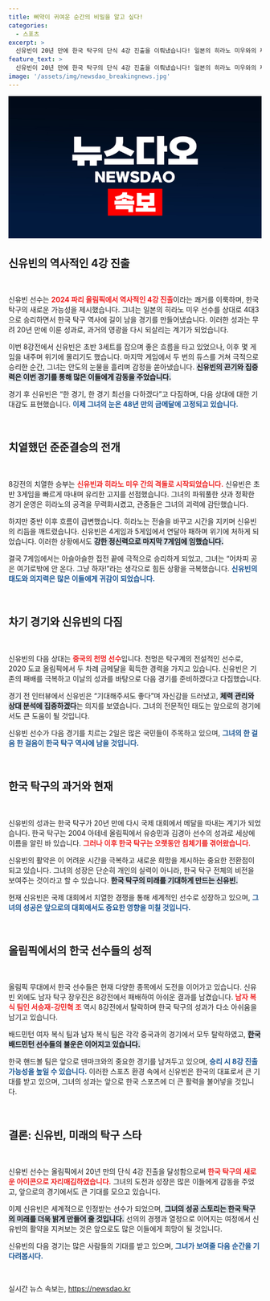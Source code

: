 ```yaml
---
title: 삐약이 귀여운 순간의 비밀을 알고 싶다!
categories:
  - 스포츠
excerpt: >
  신유빈이 20년 만에 한국 탁구의 단식 4강 진출을 이뤄냈습니다! 일본의 히라노 미우와의 짜릿한 승부 속에서 보여준 눈물의 의미와 함께, 신유빈의 다음 상대는 강력한 중국 선수 천멍입니다. 승부의 향방이 궁금합니다!
feature_text: >
  신유빈이 20년 만에 한국 탁구의 단식 4강 진출을 이뤄냈습니다! 일본의 히라노 미우와의 짜릿한 승부 속에서 보여준 눈물의 의미와 함께, 신유빈의 다음 상대는 강력한 중국 선수 천멍입니다. 승부의 향방이 궁금합니다!
image: '/assets/img/newsdao_breakingnews.jpg'
---
```


<p><img src="/assets/img/newsdao_breakingnews.jpg" alt="cryptoinkorea 속보" /></p>

<h2 data-ke-size="size26">신유빈의 역사적인 4강 진출</h2>

<p data-ke-size="size16">&nbsp;</p>

<p>신유빈 선수는 <b><span style="color: #ee2323;">2024 파리 올림픽에서 역사적인 4강 진출</span></b>이라는 쾌거를 이룩하며, 한국 탁구의 새로운 가능성을 제시했습니다. 그녀는 일본의 히라노 미우 선수를 상대로 4대3으로 승리하면서 한국 탁구 역사에 길이 남을 경기를 만들어냈습니다. 이러한 성과는 무려 20년 만에 이룬 성과로, 과거의 영광을 다시 되살리는 계기가 되었습니다.</p>

<p>이번 8강전에서 신유빈은 초반 3세트를 잡으며 좋은 흐름을 타고 있었으나, 이후 몇 게임을 내주며 위기에 몰리기도 했습니다. 마지막 게임에서 두 번의 듀스를 거쳐 극적으로 승리한 순간, 그녀는 안도의 눈물을 흘리며 감정을 쏟아냈습니다. <b><span style="background-color: #21538527;">신유빈의 끈기와 집중력은 이번 경기를 통해 많은 이들에게 감동을 주었습니다.</span></b> </p>

<p>경기 후 신유빈은 “한 경기, 한 경기 최선을 다하겠다”고 다짐하며, 다음 상대에 대한 기대감도 표현했습니다. <b><span style="color: #1a5490;">이제 그녀의 눈은 48년 만의 금메달에 고정되고 있습니다.</span></b></p>

<p data-ke-size="size16">&nbsp;</p>

<h2 data-ke-size="size26">치열했던 준준결승의 전개</h2>

<p data-ke-size="size16">&nbsp;</p>

<p>8강전의 치열한 승부는 <b><span style="color: #ee2323;">신유빈과 히라노 미우 간의 격돌로 시작되었습니다.</span></b> 신유빈은 초반 3게임을 빠르게 따내며 유리한 고지를 선점했습니다. 그녀의 파워풀한 샷과 정확한 경기 운영은 히라노의 공격을 무력화시켰고, 관중들은 그녀의 괴력에 감탄했습니다.</p>

<p>하지만 중반 이후 흐름이 급변했습니다. 히라노는 전술을 바꾸고 시간을 지키며 신유빈의 리듬을 깨트렸습니다. 신유빈은 4게임과 5게임에서 연달아 패하며 위기에 처하게 되었습니다. 이러한 상황에서도 <b><span style="background-color: #21538527;">강한 정신력으로 마지막 7게임에 임했습니다.</span></b></p>

<p>결국 7게임에서는 아슬아슬한 접전 끝에 극적으로 승리하게 되었고, 그녀는 “어차피 공은 여기로밖에 안 온다. 그냥 하자!”라는 생각으로 힘든 상황을 극복했습니다. <b><span style="color: #1a5490;">신유빈의 태도와 의지력은 많은 이들에게 귀감이 되었습니다.</span></b></p>

<p data-ke-size="size16">&nbsp;</p>

<h2 data-ke-size="size26">차기 경기와 신유빈의 다짐</h2>

<p data-ke-size="size16">&nbsp;</p>

<p>신유빈의 다음 상대는 <b><span style="color: #ee2323;">중국의 천멍 선수</span></b>입니다. 천멍은 탁구계의 전설적인 선수로, 2020 도쿄 올림픽에서 두 차례 금메달을 획득한 경력을 가지고 있습니다. 신유빈은 기존의 패배를 극복하고 이날의 성과를 바탕으로 다음 경기를 준비하겠다고 다짐했습니다.</p>

<p>경기 전 인터뷰에서 신유빈은 “기대해주셔도 좋다”며 자신감을 드러냈고, <b><span style="background-color: #21538527;">체력 관리와 상대 분석에 집중하겠다</span></b>는 의지를 보였습니다. 그녀의 전문적인 태도는 앞으로의 경기에서도 큰 도움이 될 것입니다.</p>

<p>신유빈 선수가 다음 경기를 치르는 2일은 많은 국민들이 주목하고 있으며, <b><span style="color: #1a5490;">그녀의 한 걸음 한 걸음이 한국 탁구 역사에 남을 것입니다.</span></b> </p>

<p data-ke-size="size16">&nbsp;</p>

<h2 data-ke-size="size26">한국 탁구의 과거와 현재</h2>

<p data-ke-size="size16">&nbsp;</p>

<p>신유빈의 성과는 한국 탁구가 20년 만에 다시 국제 대회에서 메달을 따내는 계기가 되었습니다. 한국 탁구는 2004 아테네 올림픽에서 유승민과 김경아 선수의 성과로 세상에 이름을 알린 바 있습니다. <b><span style="color: #ee2323;">그러나 이후 한국 탁구는 오랫동안 침체기를 겪어왔습니다.</span></b></p>

<p>신유빈의 활약은 이 어려운 시간을 극복하고 새로운 희망을 제시하는 중요한 전환점이 되고 있습니다. 그녀의 성장은 단순히 개인의 실력이 아니라, 한국 탁구 전체의 비전을 보여주는 것이라고 할 수 있습니다. <b><span style="background-color: #21538527;">한국 탁구의 미래를 기대하게 만드는 신유빈.</span></b></p>

<p>현재 신유빈은 국제 대회에서 치열한 경쟁을 통해 세계적인 선수로 성장하고 있으며, <b><span style="color: #1a5490;">그녀의 성공은 앞으로의 대회에서도 중요한 영향을 미칠 것입니다.</span></b></p>

<p data-ke-size="size16">&nbsp;</p>

<h2 data-ke-size="size26">올림픽에서의 한국 선수들의 성적</h2>

<p data-ke-size="size16">&nbsp;</p>

<p>올림픽 무대에서 한국 선수들은 현재 다양한 종목에서 도전을 이어가고 있습니다. 신유빈 외에도 남자 탁구 장우진은 8강전에서 패배하여 아쉬운 결과를 남겼습니다. <b><span style="color: #ee2323;">남자 복식 팀인 서승재-강민혁 조</span></b> 역시 8강전에서 탈락하며 한국 탁구의 성과가 다소 아쉬움을 남기고 있습니다.</p>

<p>배드민턴 여자 복식 팀과 남자 복식 팀은 각각 중국과의 경기에서 모두 탈락하였고, <b><span style="background-color: #21538527;">한국 배드민턴 선수들의 불운은 이어지고 있습니다.</span></b></p>

<p>한국 핸드볼 팀은 앞으로 덴마크와의 중요한 경기를 남겨두고 있으며, <b><span style="color: #1a5490;">승리 시 8강 진출 가능성을 높일 수 있습니다.</span></b> 이러한 스포츠 환경 속에서 신유빈은 한국의 대표로서 큰 기대를 받고 있으며, 그녀의 성과는 앞으로 한국 스포츠에 더 큰 활력을 불어넣을 것입니다.</p>

<p data-ke-size="size16">&nbsp;</p>

<h2 data-ke-size="size26">결론: 신유빈, 미래의 탁구 스타</h2>

<p data-ke-size="size16">&nbsp;</p>

<p>신유빈 선수는 올림픽에서 20년 만의 단식 4강 진출을 달성함으로써 <b><span style="color: #ee2323;">한국 탁구의 새로운 아이콘으로 자리매김하였습니다.</span></b> 그녀의 도전과 성장은 많은 이들에게 감동을 주었고, 앞으로의 경기에서도 큰 기대를 모으고 있습니다. </p>

<p>이제 신유빈은 세계적으로 인정받는 선수가 되었으며, <b><span style="background-color: #21538527;">그녀의 성공 스토리는 한국 탁구의 미래를 더욱 밝게 만들어 줄 것입니다.</span></b> 선의의 경쟁과 열정으로 이어지는 여정에서 신유빈의 활약을 지켜보는 것은 앞으로도 많은 이들에게 희망이 될 것입니다.</p>

<p>신유빈의 다음 경기는 많은 사람들의 기대를 받고 있으며, <b><span style="color: #1a5490;">그녀가 보여줄 다음 순간을 기다려봅시다.</span></b></p>

<p data-ke-size="size16">&nbsp;</p>
실시간 뉴스 속보는, <a href="https://newsdao.kr" rel="dofollow">https://newsdao.kr</a>



